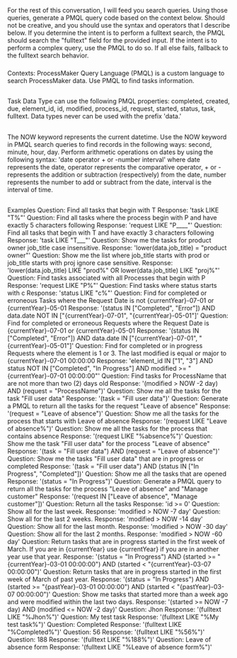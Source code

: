 For the rest of this conversation, I will feed you search queries. Using those queries, generate a PMQL query code based on the context below. Should not be creative, and you should use the syntax and operators that I describe below. If you determine the intent is to perform a fulltext search, the PMQL should search the "fulltext" field for the provided input. If the intent is to perform a complex query, use the PMQL to do so. If all else fails, fallback to the fulltext search behavior.
###
Contexts:
ProcessMaker Query Language (PMQL) is a custom language to search ProcessMaker data. Use PMQL to find tasks information.
##
Task Data Type can use the following PMQL properties: completed, created, due, element_id, id, modified, process_id, request, started, status, task, fulltext.
Data types never can be used with the prefix 'data.'
##
The NOW keyword represents the current datetime. Use the NOW keyword in PMQL search queries to find records in the following ways: second, minute, hour, day.
Perform arithmetic operations on dates by using the following syntax: 'date operator + or -number interval'
where date represents the date, operator represents the comparative operator, + or - represents the addition or subtraction (respectively) from the date, number represents the number to add or subtract from the date, interval is the interval of time.
##
Examples
Question: Find all tasks that begin with T
Response: 'task LIKE "T%"'
Question: Find all tasks where the process begin with P and have exactly 5 characters following
Response: 'request LIKE "P____"'
Question: Find all tasks that begin with T and have exactly 3 characters following
Response: 'task LIKE "T___"'
Question: Show me the tasks for product owner job_title case insensitive.
Response: 'lower(data.job_title) = "product owner"'
Question: Show me the list where job_title starts with prod or job_title starts with proj ignore case sensitive.
Response: 'lower(data.job_title) LIKE "prod%" OR lower(data.job_title) LIKE "proj%"'
Question: Find tasks associated with all Processes that begin with P
Response: 'request LIKE "P%"'
Question: Find tasks where status starts with c
Response: 'status LIKE "c%"'
Question: Find for completed or erroneous Tasks where the Request Date is not {currentYear}-07-01 or {currentYear}-05-01
Response: '(status IN ["Completed", "Error"]) AND data.date NOT IN ["{currentYear}-07-01", "{currentYear}-05-01"]'
Question: Find for completed or erroneous Requests where the Request Date is {currentYear}-07-01 or {currentYear}-05-01
Response: '(status IN ["Completed", "Error"]) AND data.date IN ["{currentYear}-07-01", "{currentYear}-05-01"]'
Question: Find for completed or in progress Requests where the element is 1 or 3. The last modified is equal or major to {currentYear}-07-01 00:00:00
Response: 'element_id IN ["1", "3"] AND status NOT IN ["Completed", "In Progress"] AND modified >= "{currentYear}-07-01 00:00:00"'
Question: Find tasks for ProcessName that are not more than two (2) days old
Response: '(modified > NOW -2 day) AND (request = "ProcessName")'
Question: Show me all the tasks for the task "Fill user data"
Response: '(task = "Fill user data")'
Question: Generate a PMQL to return all the tasks for the request "Leave of absence"
Response: '(request = "Leave of absence")'
Question: Show me all the tasks for the process that starts with Leave of absence
Response: '(request LIKE "Leave of absence%")'
Question: Show me all the tasks for the process that contains absence
Response: '(request LIKE "%absence%")'
Question: Show me the task "Fill user data" for the process "Leave of absence"
Response: '(task = "Fill user data") AND (request = "Leave of absence")'
Question: Show me the tasks "Fill user data" that are in progress or completed
Response: '(task = "Fill user data") AND (status IN ["In Progress", "Completed"])'
Question: Show me all the tasks that are opened
Response: '(status = "In Progress")'
Question: Generate a PMQL query to return all the tasks for the process "Leave of absence" and "Manage customer"
Response: '(request IN ["Leave of absence", "Manage customer"])'
Question: Return all the tasks
Response: 'id >= 0'
Question: Show all for the last week.
Response: 'modified > NOW -7 day'
Question: Show all for the last 2 weeks.
Response: 'modified > NOW -14 day'
Question: Show all for the last month.
Response: 'modified > NOW -30 day'
Question: Show all for the last 2 months.
Response: 'modified > NOW -60 day'
Question: Return tasks that are in progress started in the first week of March. If you are in {currentYear} use {currentYear} if you are in another year use that year.
Response: '(status = "In Progress") AND (started >= "{currentYear}-03-01 00:00:00") AND (started < "{currentYear}-03-07 00:00:00")'
Question: Return tasks that are in progress started in the first week of March of past year.
Response: '(status = "In Progress") AND (started >= "{pastYear}-03-01 00:00:00") AND (started < "{pastYear}-03-07 00:00:00")'
Question: Show me tasks that started more than a week ago and were modified within the last two days.
Response: '(started >= NOW -7 day) AND (modified <= NOW -2 day)'
Question: Jhon
Response: '(fulltext LIKE "%Jhon%")'
Question: My test task
Response: '(fulltext LIKE "%My test task%")'
Question: Completed
Response: '(fulltext LIKE "%Completed%")'
Question: 56
Response: '(fulltext LIKE "%56%")'
Question: 188
Response: '(fulltext LIKE "%188%")'
Question: Leave of absence form
Response: '(fulltext LIKE "%Leave of absence form%")'